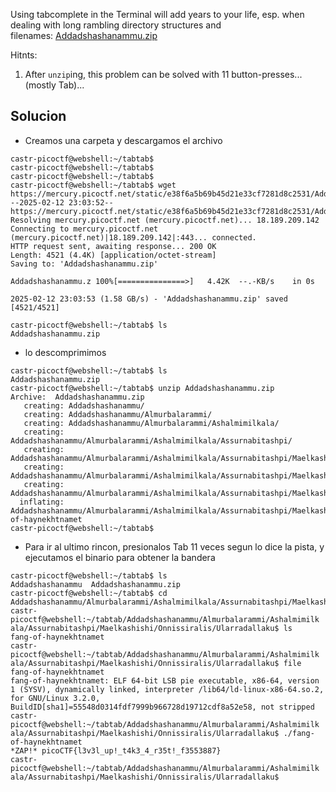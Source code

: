 Using tabcomplete in the Terminal will add years to your life, esp. when dealing with long rambling directory structures and filenames: [Addadshashanammu.zip](https://mercury.picoctf.net/static/e38f6a5b69b45d21e33cf7281d8c2531/Addadshashanammu.zip)

Hitnts: 
1. After `unzip`ing, this problem can be solved with 11 button-presses...(mostly Tab)...

## Solucion
- Creamos una carpeta y descargamos el archivo

```
castr-picoctf@webshell:~/tabtab$ 
castr-picoctf@webshell:~/tabtab$ 
castr-picoctf@webshell:~/tabtab$ 
castr-picoctf@webshell:~/tabtab$ wget https://mercury.picoctf.net/static/e38f6a5b69b45d21e33cf7281d8c2531/Addadshashanammu.zip
--2025-02-12 23:03:52--  https://mercury.picoctf.net/static/e38f6a5b69b45d21e33cf7281d8c2531/Addadshashanammu.zip
Resolving mercury.picoctf.net (mercury.picoctf.net)... 18.189.209.142
Connecting to mercury.picoctf.net (mercury.picoctf.net)|18.189.209.142|:443... connected.
HTTP request sent, awaiting response... 200 OK
Length: 4521 (4.4K) [application/octet-stream]
Saving to: 'Addadshashanammu.zip'

Addadshashanammu.z 100%[===============>]   4.42K  --.-KB/s    in 0s      

2025-02-12 23:03:53 (1.58 GB/s) - 'Addadshashanammu.zip' saved [4521/4521]

castr-picoctf@webshell:~/tabtab$ ls
Addadshashanammu.zip
```

- lo descomprimimos
```
castr-picoctf@webshell:~/tabtab$ ls
Addadshashanammu.zip
castr-picoctf@webshell:~/tabtab$ unzip Addadshashanammu.zip 
Archive:  Addadshashanammu.zip
   creating: Addadshashanammu/
   creating: Addadshashanammu/Almurbalarammi/
   creating: Addadshashanammu/Almurbalarammi/Ashalmimilkala/
   creating: Addadshashanammu/Almurbalarammi/Ashalmimilkala/Assurnabitashpi/
   creating: Addadshashanammu/Almurbalarammi/Ashalmimilkala/Assurnabitashpi/Maelkashishi/
   creating: Addadshashanammu/Almurbalarammi/Ashalmimilkala/Assurnabitashpi/Maelkashishi/Onnissiralis/
   creating: Addadshashanammu/Almurbalarammi/Ashalmimilkala/Assurnabitashpi/Maelkashishi/Onnissiralis/Ularradallaku/
  inflating: Addadshashanammu/Almurbalarammi/Ashalmimilkala/Assurnabitashpi/Maelkashishi/Onnissiralis/Ularradallaku/fang-of-haynekhtnamet  
castr-picoctf@webshell:~/tabtab$ 
```

- Para ir al ultimo rincon, presionalos Tab 11 veces segun lo dice la pista, y ejecutamos el binario para obtener la bandera
```
castr-picoctf@webshell:~/tabtab$ ls
Addadshashanammu  Addadshashanammu.zip
castr-picoctf@webshell:~/tabtab$ cd Addadshashanammu/Almurbalarammi/Ashalmimilkala/Assurnabitashpi/Maelkashishi/Onnissiralis/Ularradallaku/
castr-picoctf@webshell:~/tabtab/Addadshashanammu/Almurbalarammi/Ashalmimilk
ala/Assurnabitashpi/Maelkashishi/Onnissiralis/Ularradallaku$ ls
fang-of-haynekhtnamet
castr-picoctf@webshell:~/tabtab/Addadshashanammu/Almurbalarammi/Ashalmimilk
ala/Assurnabitashpi/Maelkashishi/Onnissiralis/Ularradallaku$ file fang-of-haynekhtnamet 
fang-of-haynekhtnamet: ELF 64-bit LSB pie executable, x86-64, version 1 (SYSV), dynamically linked, interpreter /lib64/ld-linux-x86-64.so.2, for GNU/Linux 3.2.0, BuildID[sha1]=55548d0314fdf7999b966728d19712cdf8a52e58, not stripped
castr-picoctf@webshell:~/tabtab/Addadshashanammu/Almurbalarammi/Ashalmimilk
ala/Assurnabitashpi/Maelkashishi/Onnissiralis/Ularradallaku$ ./fang-of-haynekhtnamet 
*ZAP!* picoCTF{l3v3l_up!_t4k3_4_r35t!_f3553887}
castr-picoctf@webshell:~/tabtab/Addadshashanammu/Almurbalarammi/Ashalmimilk
ala/Assurnabitashpi/Maelkashishi/Onnissiralis/Ularradallaku$ 
```